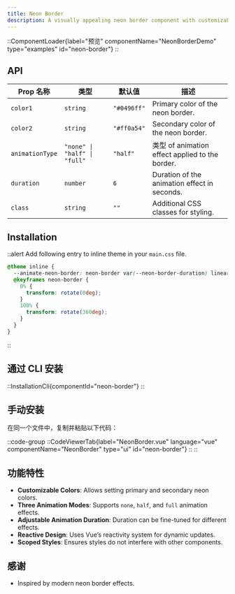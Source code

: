 ```yaml
---
title: Neon Border
description: A visually appealing neon border component with customizable animations and colors.
---
```


::ComponentLoader{label="预览" componentName="NeonBorderDemo" type="examples" id="neon-border"}
::

## API

| Prop 名称       | 类型                         | 默认值      | 描述                                            |
| --------------- | ---------------------------- | ----------- | ----------------------------------------------- |
| `color1`        | `string`                     | `"#0496ff"` | Primary color of the neon border.               |
| `color2`        | `string`                     | `"#ff0a54"` | Secondary color of the neon border.             |
| `animationType` | `"none" \| "half" \| "full"` | `"half"`    | 类型 of animation effect applied to the border. |
| `duration`      | `number`                     | `6`         | Duration of the animation effect in seconds.    |
| `class`         | `string`                     | `""`        | Additional CSS classes for styling.             |

## Installation

::alert
Add following entry to inline theme in your `main.css` file.

```css
@theme inline {
  --animate-neon-border: neon-border var(--neon-border-duration) linear infinite;
  @keyframes neon-border {
    0% {
      transform: rotate(0deg);
    }
    100% {
      transform: rotate(360deg);
    }
  }
}
```

::

## 通过 CLI 安装

::InstallationCli{componentId="neon-border"}
::

## 手动安装

在同一个文件中，复制并粘贴以下代码： 

::code-group
::CodeViewerTab{label="NeonBorder.vue" language="vue" componentName="NeonBorder" type="ui" id="neon-border"}
::
::

## 功能特性

- **Customizable Colors**: Allows setting primary and secondary neon colors.
- **Three Animation Modes**: Supports `none`, `half`, and `full` animation effects.
- **Adjustable Animation Duration**: Duration can be fine-tuned for different effects.
- **Reactive Design**: Uses Vue’s reactivity system for dynamic updates.
- **Scoped Styles**: Ensures styles do not interfere with other components.

## 感谢

- Inspired by modern neon border effects.
